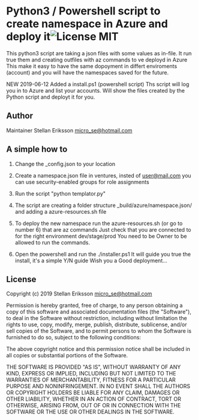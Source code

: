 # Python3 / Powershell script to create namespace in Azure and deploy it![License MIT](https://go-shields.herokuapp.com/license-MIT-blue.png)                    

This python3 script are taking a json files with some values as in-file.
It run true them and creating outfiles with az commands to ve deployd in Azure
This make it easy to have the same dopoyment in differt enviroments (account) and 
you will have the namespaces saved for the future.

NEW 2019-06-12
Added a install.ps1 (powershell script)
Ths script will log you in to Azure and list your accounts.
Will show the files created by the Python script and deployt it for you.


## Author
Maintainer Stellan Eriksson <micro_se@hotmail.com>



## A simple how to

1. Change the _config.json to your location

2. Create a namespace.json file in ventures, insted of user@mail.com you can use security-enabled groups for role assignments      

3. Run the script "python templator.py"                                          

4. The script are creating a folder structure _build/azure/namespace.json/       
   and adding a azure-resources.sh file                                          

5. To deploy the new namespace run the azure-resources.sh (or go to number 6) that are az commands
   Just check that you are connected to for the right environment dev/stage/prod
   You need to be Owner to be allowed to run the commands.

6. Open the powershell and run the ./installer.ps1
   It will guide you true the install, it's a simple Y/N guide
   Wish you a Good deployment...


## License
Copyright (c) 2019 Stellan Eriksson <micro_se@hotmail.com>

Permission is hereby granted, free of charge, to any person obtaining a copy
of this software and associated documentation files (the "Software"), to deal
in the Software without restriction, including without limitation the rights
to use, copy, modify, merge, publish, distribute, sublicense, and/or sell
copies of the Software, and to permit persons to whom the Software is
furnished to do so, subject to the following conditions:

The above copyright notice and this permission notice shall be included in
all copies or substantial portions of the Software.

THE SOFTWARE IS PROVIDED "AS IS", WITHOUT WARRANTY OF ANY KIND, EXPRESS OR
IMPLIED, INCLUDING BUT NOT LIMITED TO THE WARRANTIES OF MERCHANTABILITY,
FITNESS FOR A PARTICULAR PURPOSE AND NONINFRINGEMENT. IN NO EVENT SHALL THE
AUTHORS OR COPYRIGHT HOLDERS BE LIABLE FOR ANY CLAIM, DAMAGES OR OTHER
LIABILITY, WHETHER IN AN ACTION OF CONTRACT, TORT OR OTHERWISE, ARISING FROM,
OUT OF OR IN CONNECTION WITH THE SOFTWARE OR THE USE OR OTHER DEALINGS IN
THE SOFTWARE.
